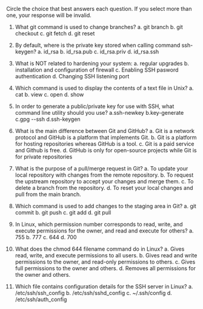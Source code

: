 Circle the choice that best answers each question. If you select more than one, your response will be invalid.

1. What git command is used to change branches?
   a. git branch <name>
   b. git checkout
   c. git fetch
   d. git reset

2. By default, where is the private key stored when calling command ssh-keygen? 
   a. id_rsa
   b. id_rsa.pub
   c. id_rsa.priv
   d. id_rsa.ssh

3. What is NOT related to hardening your system:
   a. regular upgrades
   b. installation and configuration of firewall
   c. Enabling SSH pasword authentication
   d. Changing SSH listening port

4. Which command is used to display the contents of a text file in Unix?
   a. cat
   b. view
   c. open
   d. show

5. In order to generate a public/private key for use with SSH, what command line utility should you use?
   a.ssh-newkey 
   b.key-generate
   c.gpg --ssh
   d.ssh-keygen

6. What is the main difference between Git and GitHub?
   a. Git is a network protocol and GitHub is a platform that implements Git.
   b. Git is a platform for hosting repositories whereas GitHub is a tool.
   c. Git is a paid service and Github is free.
   d. GitHub is only for open-source projects while Git is for private repositories

7. What is the purpose of a pull/merge request in Git?
   a. To update your local repository with changes from the remote repository.
   b. To request the upstream repository to accept your changes and merge them.
   c. To delete a branch from the repository.
   d. To reset your local changes and pull from the main branch.
  
8. Which command is used to add changes to the staging area in Git?
   a. git commit
   b. git push
   c. git add
   d. git pull

9. In Linux, which permission number corresponds to read, write, and execute permissions for the owner, and read and execute for others?
   a. 755
   b. 777
   c. 644
   d. 700

10. What does the chmod 644 filename command do in Linux?
   a. Gives read, write, and execute permissions to all users.
   b. Gives read and write permissions to the owner, and read-only permissions to others.
   c. Gives full permissions to the owner and others.
   d. Removes all permissions for the owner and others.

11. Which file contains configuration details for the SSH server in Linux?
   a. /etc/ssh/ssh_config
   b. /etc/ssh/sshd_config
   c. ~/.ssh/config
   d. /etc/ssh/auth_config